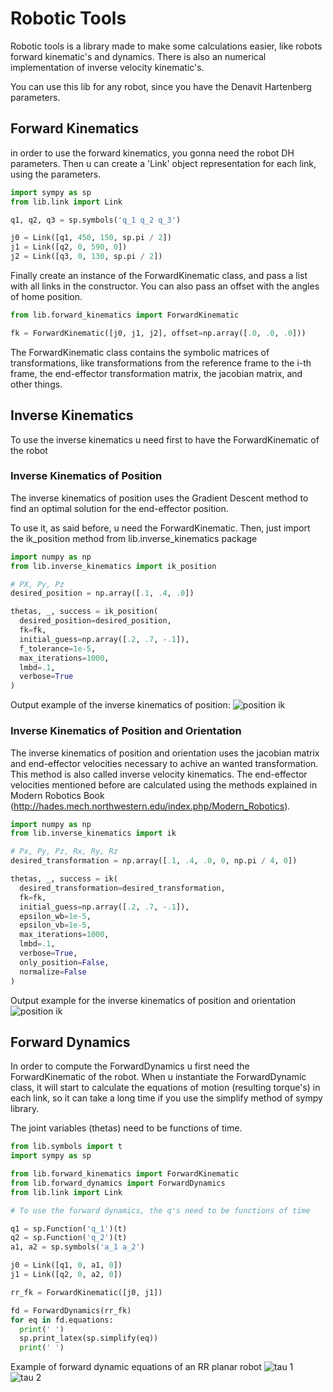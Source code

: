# Robotic Tools

Robotic tools is a library made to make some calculations easier, like robots forward
kinematic's and dynamics. There is also an numerical implementation of inverse velocity kinematic's.

You can use this lib for any robot, since you have the Denavit Hartenberg parameters.

## Forward Kinematics

in order to use the forward kinematics, you gonna need the robot DH parameters. Then
u can create a 'Link' object representation for each link, using the parameters.

```python
import sympy as sp
from lib.link import Link

q1, q2, q3 = sp.symbols('q_1 q_2 q_3')

j0 = Link([q1, 450, 150, sp.pi / 2])
j1 = Link([q2, 0, 590, 0])
j2 = Link([q3, 0, 130, sp.pi / 2])
```

Finally create an instance of the ForwardKinematic class, and pass a list with
all links in the constructor. You can also pass an offset with the angles of home position.

```python
from lib.forward_kinematics import ForwardKinematic

fk = ForwardKinematic([j0, j1, j2], offset=np.array([.0, .0, .0]))
```

The ForwardKinematic class contains the symbolic matrices of transformations, like transformations
from the reference frame to the i-th frame, the end-effector transformation matrix, the jacobian matrix, and other
things.

## Inverse Kinematics

To use the inverse kinematics u need first to have the ForwardKinematic of the robot

### Inverse Kinematics of Position

The inverse kinematics of position uses the Gradient Descent method to find an optimal solution
for the end-effector position.

To use it, as said before, u need the ForwardKinematic. Then, just import the ik_position
method from lib.inverse_kinematics package

```python
import numpy as np
from lib.inverse_kinematics import ik_position

# PX, Py, Pz
desired_position = np.array([.1, .4, .0])

thetas, _, success = ik_position(
  desired_position=desired_position,
  fk=fk,
  initial_guess=np.array([.2, .7, -.1]),
  f_tolerance=1e-5,
  max_iterations=1000,
  lmbd=.1,
  verbose=True
)
```

Output example of the inverse kinematics of position:
![position ik](images/partial_ik.png)

### Inverse Kinematics of Position and Orientation

The inverse kinematics of position and orientation uses the jacobian matrix and end-effector velocities
necessary to achive an wanted transformation. This method is also called inverse velocity kinematics. The
end-effector velocities mentioned before are calculated using the methods explained in
Modern Robotics Book (http://hades.mech.northwestern.edu/index.php/Modern_Robotics).

```python
import numpy as np
from lib.inverse_kinematics import ik

# Px, Py, Pz, Rx, Ry, Rz
desired_transformation = np.array([.1, .4, .0, 0, np.pi / 4, 0])

thetas, _, success = ik(
  desired_transformation=desired_transformation,
  fk=fk,
  initial_guess=np.array([.2, .7, -.1]),
  epsilon_wb=1e-5,
  epsilon_vb=1e-5,
  max_iterations=1000,
  lmbd=.1,
  verbose=True,
  only_position=False,
  normalize=False
)
```

Output example for the inverse kinematics of position and orientation
![position ik](images/full_ik.png)

## Forward Dynamics

In order to compute the ForwardDynamics u first need the ForwardKinematic of the robot.
When u instantiate the ForwardDynamic class, it will start to calculate the equations of motion (resulting torque's)
in each link, so it can take a long time if you use the simplify method of sympy library.

The joint variables (thetas) need to be functions of time.

```python
from lib.symbols import t
import sympy as sp

from lib.forward_kinematics import ForwardKinematic
from lib.forward_dynamics import ForwardDynamics
from lib.link import Link

# To use the forward dynamics, the q's need to be functions of time

q1 = sp.Function('q_1')(t)
q2 = sp.Function('q_2')(t)
a1, a2 = sp.symbols('a_1 a_2')

j0 = Link([q1, 0, a1, 0])
j1 = Link([q2, 0, a2, 0])

rr_fk = ForwardKinematic([j0, j1])

fd = ForwardDynamics(rr_fk)
for eq in fd.equations:
  print(' ')
  sp.print_latex(sp.simplify(eq))
  print(' ')
```

Example of forward dynamic equations of an RR planar robot
![tau 1](images/tau1.png)
![tau 2](images/tau2.png)